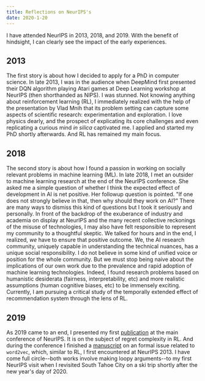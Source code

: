 ```yaml
---
title: Reflections on NeurIPS's
date: 2020-1-20
---
```


I have attended NeurIPS in 2013, 2018, and 2019. With the benefit of hindsight, I can clearly see the impact of the early experiences.

## 2013
The first story is about how I decided to apply for a PhD in computer science. In late 2013, I was in the audience when DeepMind first presented their DQN algorithm playing Atari games at Deep Learning workshop at NeurIPS (then shorthanded as NIPS). I was stunned. Not knowing anything about reinforcement learning (RL), I immediately realized with the help of the presentation by Vlad Mnih that its problem setting can capture some aspects of scientific research: experimentation and exploration. I love physics dearly, and the prospect of explicating its core challenges and even replicating a curious mind _in silica_ captivated me. I applied and started my PhD shortly afterwards. And RL has remained my main focus. 

## 2018
The second story is about how I found a passion in working on socially relevant problems in machine learning (ML). In late 2018, I met an outsider to machine learning research at the end of the NeurIPS conference. She asked me a simple question of whether I think the expected effect of development in AI is net positive. Her followup question is pointed. "If one does not strongly believe in that, then why should they work on AI?" There are many ways to dismiss this kind of questions but I took it seriously and personally. In front of the backdrop of the exuberance of industry and academia on display at NeurIPS and the many recent collective reckonings of the misuse of technologies, I may also have felt responsible to represent my community to a thoughtful skeptic. We talked for hours and in the end, I realized, _we_ have to ensure that positive outcome. We, the AI research community, uniquely capable in understanding the technical nuances, has a unique social responsibility. I do not believe in some kind of unified voice or position for the whole community. But we must stop being naive about the implications of our own work due to the prevalence and rapid adoption of machine learning technologies. Indeed, I found research problems based on humanistic desiderata (fairness, interpretability, etc) and more realistic assumptions (human cognitive biases, etc) to be immensely exciting. Currently, I am pursuing a critical study of the temporally extended effect of recommendation system through the lens of RL.

## 2019
As 2019 came to an end, I presented my first [publication](/#p-mehc) at the main conference of NeurIPS. It is on the subject of regret complexity in RL. And during the conference I finished a [manuscript](/#p-w2v) on an formal issue related to `word2vec`, which, similar to RL, I first encountered at NeurIPS 2013. I have come full circle--both works involve making loopy arguments--to my first NeurIPS visit when I revisited South Tahoe City on a ski trip shortly after the new year's day of 2020.
